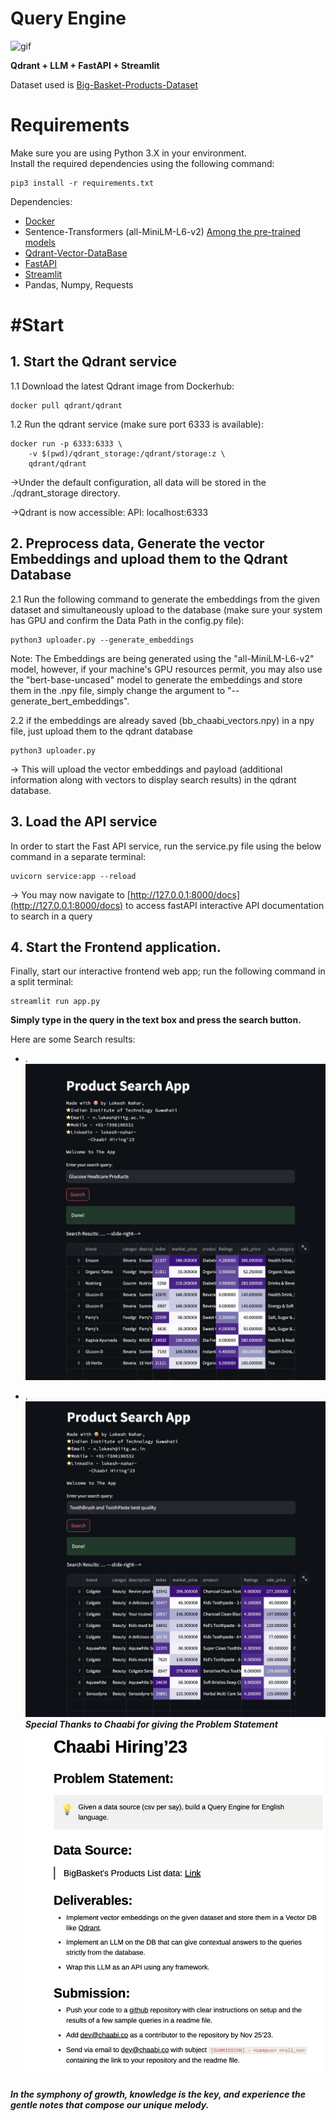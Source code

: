 # Query Engine

![gif](Data/streamlit-preview.gif)

**Qdrant + LLM + FastAPI + Streamlit**


Dataset used is [Big-Basket-Products-Dataset](https://chaabiv2.s3.ap-south-1.amazonaws.com/hiring/bigBasketProducts.csv)

# Requirements
Make sure you are using Python 3.X in your environment.\
Install the required dependencies using the following command:
```
pip3 install -r requirements.txt
```
Dependencies:
* [Docker](https://docs.docker.com/get-docker/)
* Sentence-Transformers (all-MiniLM-L6-v2) [Among the pre-trained models](https://www.sbert.net/docs/pretrained_models.html)
* [Qdrant-Vector-DataBase](https://qdrant.tech/)
* [FastAPI](https://fastapi.tiangolo.com/)
* [Streamlit](https://streamlit.io/)
* Pandas, Numpy, Requests


# #Start
## 1. Start the Qdrant service
 1.1 Download the latest Qdrant image from Dockerhub:

```
docker pull qdrant/qdrant
```


 1.2 Run the qdrant service (make sure port 6333 is available):

```
docker run -p 6333:6333 \
    -v $(pwd)/qdrant_storage:/qdrant/storage:z \
    qdrant/qdrant
```
->Under the default configuration, all data will be stored in the ./qdrant_storage directory.

->Qdrant is now accessible: 
  API: localhost:6333


## 2. Preprocess data, Generate the vector Embeddings and upload them to the Qdrant Database

2.1 Run the following command to generate the embeddings from the given dataset and simultaneously upload to the database (make sure your system has GPU and confirm the Data Path in the config.py file):
```
python3 uploader.py --generate_embeddings
```
Note: The Embeddings are being generated using the "all-MiniLM-L6-v2" model, however, if your machine's GPU resources permit, you may also use the "bert-base-uncased" model to generate the embeddings and store them in the .npy file, simply change the argument to "--generate_bert_embeddings".


2.2 if the embeddings are already saved (bb_chaabi_vectors.npy) in a npy file, just upload them to the qdrant database
```
python3 uploader.py
```
-> This will upload the vector embeddings and payload (additional information along with vectors to display search results) in the qdrant database.


## 3. Load the API service
In order to start the Fast API service, run the service.py file using the below command in a separate terminal:
```
uvicorn service:app --reload  
```
-> You may now navigate to [http://127.0.0.1:8000/docs](http://127.0.0.1:8000/docs) to access fastAPI interactive API documentation to search in a query


## 4. Start the Frontend application.
Finally, start our interactive frontend web app; run the following command in a split terminal:
```
streamlit run app.py
```
**Simply type in the query in the text box and press the search button.**


Here are some Search results:
* .
 ![glucose](Data/glucose.png)

* .
 ![tooth](Data/tooth_brush.png)
***Special Thanks to Chaabi for giving the Problem Statement***
![Problem-Statement](Data/Assignment.png)


***In the symphony of growth, knowledge is the key, and experience the gentle notes that compose our unique melody.***

